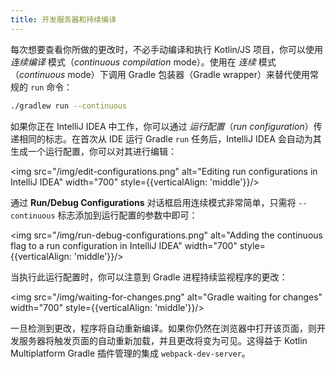 ```yaml
---
title: 开发服务器和持续编译
---
```

每次想要查看你所做的更改时，不必手动编译和执行 Kotlin/JS 项目，你可以使用 _连续编译_ 模式（_continuous compilation_ mode）。使用在 _连续_ 模式（_continuous_ mode）下调用 Gradle 包装器（Gradle wrapper）来替代使用常规的 `run` 命令：

```bash
./gradlew run --continuous
```

如果你正在 IntelliJ IDEA 中工作，你可以通过 _运行配置_（_run configuration_）传递相同的标志。在首次从 IDE 运行 Gradle
`run` 任务后，IntelliJ IDEA 会自动为其生成一个运行配置，你可以对其进行编辑：

<img src="/img/edit-configurations.png" alt="Editing run configurations in IntelliJ IDEA" width="700" style={{verticalAlign: 'middle'}}/>

通过 **Run/Debug Configurations** 对话框启用连续模式非常简单，只需将 `--continuous` 标志添加到运行配置的参数中即可：

<img src="/img/run-debug-configurations.png" alt="Adding the continuous flag to a run configuration in IntelliJ IDEA" width="700" style={{verticalAlign: 'middle'}}/>

当执行此运行配置时，你可以注意到 Gradle 进程持续监视程序的更改：

<img src="/img/waiting-for-changes.png" alt="Gradle waiting for changes" width="700" style={{verticalAlign: 'middle'}}/>

一旦检测到更改，程序将自动重新编译。如果你仍然在浏览器中打开该页面，则开发服务器将触发页面的自动重新加载，并且更改将变为可见。这得益于 Kotlin Multiplatform Gradle 插件管理的集成 `webpack-dev-server`。